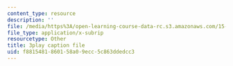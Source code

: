 ```yaml
---
content_type: resource
description: ''
file: /media/https%3A/open-learning-course-data-rc.s3.amazonaws.com/15-071-the-analytics-edge-spring-2017/f8815481860158a09ecc5c863ddedcc3_mi-pl3_fIfc.vtt
file_type: application/x-subrip
resourcetype: Other
title: 3play caption file
uid: f8815481-8601-58a0-9ecc-5c863ddedcc3
---
```

